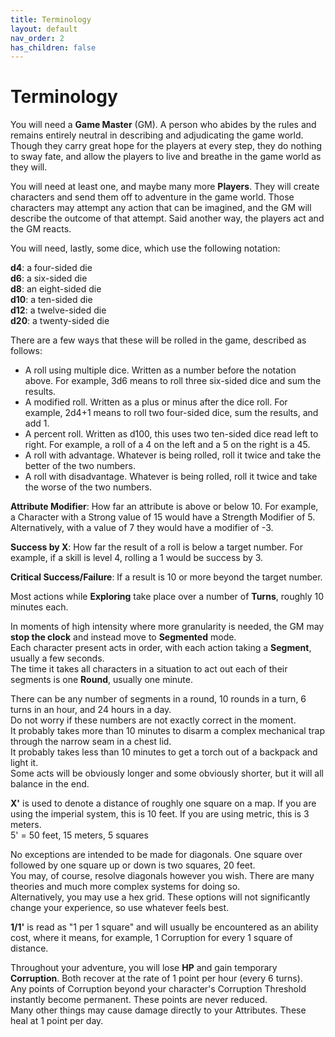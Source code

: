 ```yaml
---
title: Terminology
layout: default
nav_order: 2
has_children: false
---
```


# Terminology

You will need a **Game Master** (GM). A person who abides by the rules and remains entirely neutral in describing and adjudicating the game world. Though they carry great hope for the players at every step, they do nothing to sway fate, and allow the players to live and breathe in the game world as they will.

You will need at least one, and maybe many more **Players**. They will create characters and send them off to adventure in the game world. Those characters may attempt any action that can be imagined, and the GM will describe the outcome of that attempt. Said another way, the players act and the GM reacts.

You will need, lastly, some dice, which use the following notation:

**d4**: a four-sided die  
**d6**: a six-sided die  
**d8**: an eight-sided die  
**d10**: a ten-sided die  
**d12**: a twelve-sided die  
**d20**: a twenty-sided die

There are a few ways that these will be rolled in the game, described as follows:
- A roll using multiple dice. Written as a number before the notation above. For example, 3d6 means to roll three six-sided dice and sum the results.
- A modified roll. Written as a plus or minus after the dice roll. For example, 2d4+1 means to roll two four-sided dice, sum the results, and add 1.
- A percent roll. Written as d100, this uses two ten-sided dice read left to right. For example, a roll of a 4 on the left and a 5 on the right is a 45. 
- A roll with advantage. Whatever is being rolled, roll it twice and take the better of the two numbers.
- A roll with disadvantage. Whatever is being rolled, roll it twice and take the worse of the two numbers.

**Attribute Modifier**: How far an attribute is above or below 10. For example, a Character with a Strong value of 15 would have a Strength Modifier of 5. Alternatively, with a value of 7 they would have a modifier of -3.

**Success by X**: How far the result of a roll is below a target number. For example, if a skill is level 4, rolling a 1 would be success by 3.

**Critical Success/Failure**: If a result is 10 or more beyond the target number.

Most actions while **Exploring** take place over a number of **Turns**, roughly 10 minutes each.

In moments of high intensity where more granularity is needed, the GM may **stop the clock** and instead move to **Segmented** mode.  
Each character present acts in order, with each action taking a **Segment**, usually a few seconds.  
The time it takes all characters in a situation to act out each of their segments is one **Round**, usually one minute.

There can be any number of segments in a round, 10 rounds in a turn, 6 turns in an hour, and 24 hours in a day.  
Do not worry if these numbers are not exactly correct in the moment.  
It probably takes more than 10 minutes to disarm a complex mechanical trap through the narrow seam in a chest lid.  
It probably takes less than 10 minutes to get a torch out of a backpack and light it.  
Some acts will be obviously longer and some obviously shorter, but it will all balance in the end.

**X'** is used to denote a distance of roughly one square on a map. If you are using the imperial system, this is 10 feet. If you are using metric, this is 3 meters.  
5' = 50 feet, 15 meters, 5 squares

No exceptions are intended to be made for diagonals. One square over followed by one square up or down is two squares, 20 feet.  
You may, of course, resolve diagonals however you wish. There are many theories and much more complex systems for doing so.  
Alternatively, you may use a hex grid. These options will not significantly change your experience, so use whatever feels best.

**1/1'** is read as "1 per 1 square" and will usually be encountered as an ability cost, where it means, for example, 1 Corruption for every 1 square of distance.

Throughout your adventure, you will lose **HP** and gain temporary **Corruption**. Both recover at the rate of 1 point per hour (every 6 turns).  
Any points of Corruption beyond your character's Corruption Threshold instantly become permanent. These points are never reduced.  
Many other things may cause damage directly to your Attributes. These heal at 1 point per day.

